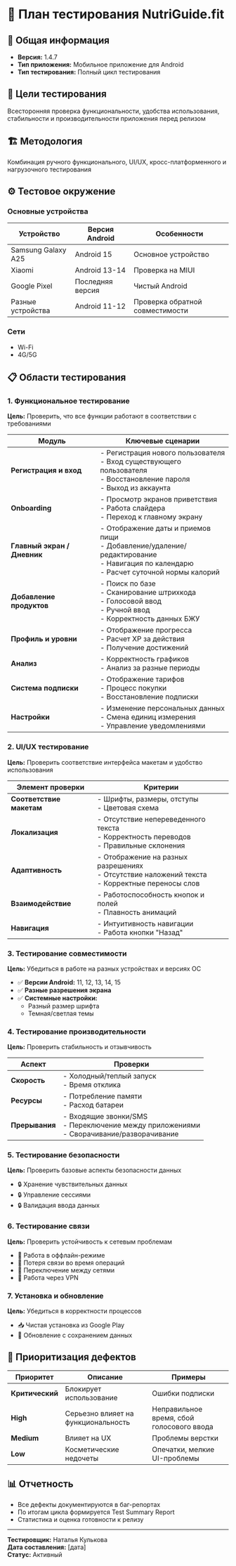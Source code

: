 # 🧪 План тестирования NutriGuide.fit

## 📱 Общая информация
- **Версия:** 1.4.7
- **Тип приложения:** Мобильное приложение для Android
- **Тип тестирования:** Полный цикл тестирования

## 🎯 Цели тестирования
Всесторонняя проверка функциональности, удобства использования, стабильности и производительности приложения перед релизом

## 🏗 Методология
Комбинация ручного функционального, UI/UX, кросс-платформенного и нагрузочного тестирования

## ⚙️ Тестовое окружение

### Основные устройства
| Устройство | Версия Android | Особенности |
|------------|----------------|-------------|
| Samsung Galaxy A25 | Android 15 | Основное устройство |
| Xiaomi | Android 13-14 | Проверка на MIUI |
| Google Pixel | Последняя версия | Чистый Android |
| Разные устройства | Android 11-12 | Проверка обратной совместимости |

### Сети
- Wi-Fi
- 4G/5G

## 📋 Области тестирования

### 1. Функциональное тестирование
**Цель:** Проверить, что все функции работают в соответствии с требованиями

| Модуль | Ключевые сценарии |
|--------|-------------------|
| **Регистрация и вход** | - Регистрация нового пользователя<br>- Вход существующего пользователя<br>- Восстановление пароля<br>- Выход из аккаунта |
| **Onboarding** | - Просмотр экранов приветствия<br>- Работа слайдера<br>- Переход к главному экрану |
| **Главный экран / Дневник** | - Отображение даты и приемов пищи<br>- Добавление/удаление/редактирование<br>- Навигация по календарю<br>- Расчет суточной нормы калорий |
| **Добавление продуктов** | - Поиск по базе<br>- Сканирование штрихкода<br>- Голосовой ввод<br>- Ручной ввод<br>- Корректность данных БЖУ |
| **Профиль и уровни** | - Отображение прогресса<br>- Расчет XP за действия<br>- Получение достижений |
| **Анализ** | - Корректность графиков<br>- Анализ за разные периоды |
| **Система подписки** | - Отображение тарифов<br>- Процесс покупки<br>- Восстановление подписки |
| **Настройки** | - Изменение персональных данных<br>- Смена единиц измерения<br>- Управление уведомлениями |

### 2. UI/UX тестирование
**Цель:** Проверить соответствие интерфейса макетам и удобство использования

| Элемент проверки | Критерии |
|------------------|----------|
| **Соответствие макетам** | - Шрифты, размеры, отступы<br>- Цветовая схема |
| **Локализация** | - Отсутствие непереведенного текста<br>- Корректность переводов<br>- Правильные склонения |
| **Адаптивность** | - Отображение на разных разрешениях<br>- Отсутствие наложений текста<br>- Корректные переносы слов |
| **Взаимодействие** | - Работоспособность кнопок и полей<br>- Плавность анимаций |
| **Навигация** | - Интуитивность навигации<br>- Работа кнопки "Назад" |

### 3. Тестирование совместимости
**Цель:** Убедиться в работе на разных устройствах и версиях ОС

- ✅ **Версии Android:** 11, 12, 13, 14, 15
- ✅ **Разные разрешения экрана**
- ✅ **Системные настройки:**
  - Разный размер шрифта
  - Темная/светлая темы

### 4. Тестирование производительности
**Цель:** Проверить стабильность и отзывчивость

| Аспект | Проверки |
|--------|----------|
| **Скорость** | - Холодный/теплый запуск<br>- Время отклика |
| **Ресурсы** | - Потребление памяти<br>- Расход батареи |
| **Прерывания** | - Входящие звонки/SMS<br>- Переключение между приложениями<br>- Сворачивание/разворачивание |

### 5. Тестирование безопасности
**Цель:** Проверить базовые аспекты безопасности данных

- 🔒 Хранение чувствительных данных
- 🔒 Управление сессиями
- 🔒 Валидация ввода данных

### 6. Тестирование связи
**Цель:** Проверить устойчивость к сетевым проблемам

- 📶 Работа в оффлайн-режиме
- 📶 Потеря связи во время операций
- 📶 Переключение между сетями
- 📶 Работа через VPN

### 7. Установка и обновление
**Цель:** Убедиться в корректности процессов

- 📥 Чистая установка из Google Play
- 🔄 Обновление с сохранением данных

## 🚨 Приоритизация дефектов

| Приоритет | Описание | Примеры |
|-----------|----------|---------|
| **Критический** | Блокирует использование | Ошибки подписки |
| **High** | Серьезно влияет на функциональность | Неправильное время, сбой голосового ввода |
| **Medium** | Влияет на UX | Проблемы верстки |
| **Low** | Косметические недочеты | Опечатки, мелкие UI-проблемы |

## 📊 Отчетность

- Все дефекты документируются в баг-репортах
- По итогам цикла формируется Test Summary Report
- Статистика и оценка готовности к релизу

---

**Тестировщик:** Наталья Кулькова  
**Дата составления:** [дата]  
**Статус:** Активный
										
